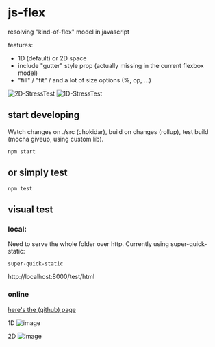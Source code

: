 # js-flex

resolving "kind-of-flex" model in javascript

features: 
- 1D (default) or 2D space
- include "gutter" style prop (actually missing in the current flexbox model)
- "fill" / "fit" / and a lot of size options (%, op, ...)

![2D-StressTest](https://user-images.githubusercontent.com/11039919/112748031-7a639380-8fb9-11eb-9fff-7a03714fdc33.png)
![1D-StressTest](https://user-images.githubusercontent.com/11039919/112748034-7d5e8400-8fb9-11eb-9455-372579b23810.png)


## start developing
Watch changes on ./src (chokidar), build on changes (rollup), test build (mocha giveup, using custom lib).
```
npm start
```

## or simply test
```
npm test
```

## visual test

### local:
Need to serve the whole folder over http. Currently using super-quick-static:
```
super-quick-static
```
http://localhost:8000/test/html

### online
[here's the (github) page](https://jniac.github.io/js-flex/test/html/)

1D
![image](https://user-images.githubusercontent.com/11039919/112734983-7d26a000-8f49-11eb-857c-35a1169dd22f.png)

2D
![image](https://user-images.githubusercontent.com/11039919/112735032-c971e000-8f49-11eb-8e99-52d21033bf41.png)
